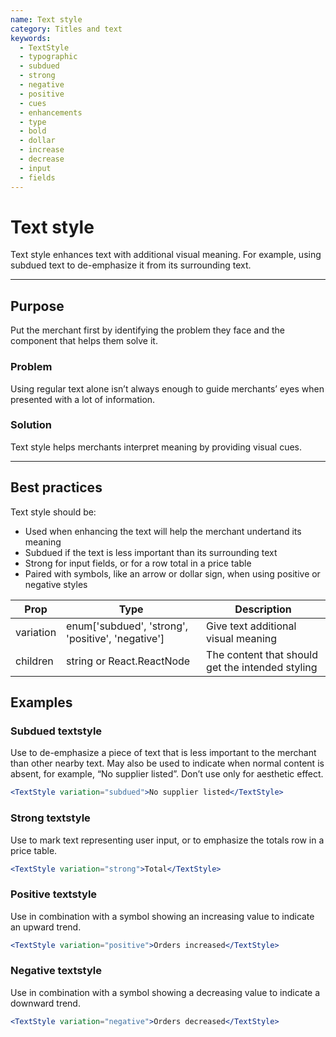 ```yaml
---
name: Text style
category: Titles and text
keywords:
  - TextStyle
  - typographic
  - subdued
  - strong
  - negative
  - positive
  - cues
  - enhancements
  - type
  - bold
  - dollar
  - increase
  - decrease
  - input
  - fields
---
```


# Text style

Text style enhances text with additional visual meaning. For example, using subdued text to de-emphasize it from its surrounding text.

---

## Purpose

Put the merchant first by identifying the problem they face and the component that helps them solve it.

### Problem

Using regular text alone isn’t always enough to guide merchants’ eyes when presented with a lot of information.

### Solution

Text style helps merchants interpret meaning by providing visual cues.

---

## Best practices

Text style should be:

* Used when enhancing the text will help the merchant undertand its meaning
* Subdued if the text is less important than its surrounding text
* Strong for input fields, or for a row total in a price table
* Paired with symbols, like an arrow or dollar sign, when using positive or negative styles

| Prop | Type | Description |
| ---- | ---- | ----------- |
| variation | enum['subdued', 'strong', 'positive', 'negative'] | Give text additional visual meaning |
| children | string or React.ReactNode | The content that should get the intended styling |

## Examples

### Subdued textstyle

Use to de-emphasize a piece of text that is less important to the merchant than other nearby text. May also be used to indicate when normal content is absent, for example, “No supplier listed”. Don’t use only for aesthetic effect.

```jsx
<TextStyle variation="subdued">No supplier listed</TextStyle>
```

### Strong textstyle

Use to mark text representing user input, or to emphasize the totals row in a price table.

```jsx
<TextStyle variation="strong">Total</TextStyle>
```

### Positive textstyle

Use in combination with a symbol showing an increasing value to indicate an upward trend.

```jsx
<TextStyle variation="positive">Orders increased</TextStyle>
```

### Negative textstyle

Use in combination with a symbol showing a decreasing value to indicate a downward trend.

```jsx
<TextStyle variation="negative">Orders decreased</TextStyle>
```

